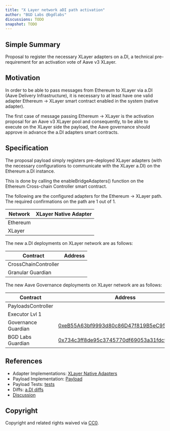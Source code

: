 ```yaml
---
title: "X Layer network aDI path activation"
author: "BGD Labs @bgdlabs"
discussions: TODO
snapshot: TODO
---
```


## Simple Summary

Proposal to register the necessary XLayer adapters on a.DI, a technical pre-requirement for an activation vote of Aave v3 XLayer.

## Motivation

In order to be able to pass messages from Ethereum to XLayer via a.DI (Aave Delivery Infrastructure), it is necessary to at least have one valid adapter Ethereum → XLayer smart contract enabled in the system (native adapter).

The first case of message passing Ethereum → XLayer is the activation proposal for an Aave v3 XLayer pool and consequently, to be able to execute on the XLayer side the payload, the Aave governance should approve in advance the a.DI adapters smart contracts.

## Specification

The proposal payload simply registers pre-deployed XLayer adapters (with the necessary configurations to communicate with the XLayer a.DI) on the Ethereum a.DI instance.

This is done by calling the enableBridgeAdapters() function on the Ethereum Cross-chain Controller smart contract.

The following are the configured adapters for the Ethereum → XLayer path. The required confirmations on the path are 1 out of 1.

| Network  | XLayer Native Adapter                       |
| -------- | ------------------------------------------- |
| Ethereum | [](https://etherscan.io/address/)           |
| XLayer   | [](https://www.oklink.com/x-layer/address/) |

The new a.DI deployments on XLayer network are as follows:

| Contract             | Address                                     |
| -------------------- | ------------------------------------------- |
| CrossChainController | [](https://www.oklink.com/x-layer/address/) |
| Granular Guardian    | [](https://www.oklink.com/x-layer/address/) |

The new Aave Governance deployments on XLayer network are as follows:

| Contract            | Address                                                                                                                         |
| ------------------- | ------------------------------------------------------------------------------------------------------------------------------- |
| PayloadsController  | [](https://www.oklink.com/x-layer/address/)                                                                                     |
| Executor Lvl 1      | [](https://www.oklink.com/x-layer/address/)                                                                                     |
| Governance Guardian | [0xeB55A63bf9993d80c86D47f819B5eC958c7C127B](https://www.oklink.com/x-layer/address/0xeB55A63bf9993d80c86D47f819B5eC958c7C127B) |
| BGD Labs Guardian   | [0x734c3ff8de95c3745770df69053a31fdc92f2526](https://www.oklink.com/x-layer/address/0x734c3ff8de95c3745770df69053a31fdc92f2526) |

## References

- Adapter Implementations: [XLayer Native Adapters]()
- Payload Implementation: [Payload]()
- Payload Tests: [tests]()
- Diffs: [a.DI diffs]()
- [Discussion]()

## Copyright

Copyright and related rights waived via [CC0](https://creativecommons.org/publicdomain/zero/1.0/).
